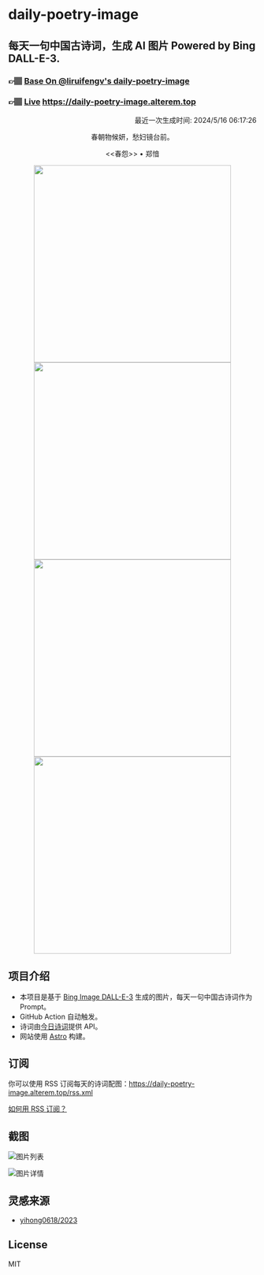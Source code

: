 
# daily-poetry-image

## 每天一句中国古诗词，生成 AI 图片 Powered by Bing DALL-E-3.

### 👉🏽 [Base On @liruifengv's daily-poetry-image](https://github.com/liruifengv/daily-poetry-image)

### 👉🏽 [Live](https://daily-poetry-image.alterem.top/) https://daily-poetry-image.alterem.top

<p align="right">
  最近一次生成时间: 2024/5/16 06:17:26
</p>
<p align="center">
春朝物候妍，愁妇镜台前。
</p>
<p align="center">
<<春怨>> • 郑愔
</p>
<p align="center">
<img src="https://tse3.mm.bing.net/th/id/OIG2.2mfQwtnqgKS3zmjqZqiM" height="400" width="400" />
<img src="https://tse2.mm.bing.net/th/id/OIG2.XQM7haOtEfNgAWP2ye3v" height="400" width="400" />
<img src="https://tse3.mm.bing.net/th/id/OIG2.SywtVhQWmDePhz6bC0OB" height="400" width="400" />
<img src="https://tse4.mm.bing.net/th/id/OIG2.E5JgGkSMluKlGs1QUmDi" height="400" width="400" />
</p>

## 项目介绍

-   本项目是基于 [Bing Image DALL-E-3](https://www.bing.com/images/create) 生成的图片，每天一句中国古诗词作为 Prompt。
-   GitHub Action 自动触发。
-   诗词由[今日诗词](https://www.jinrishici.com/)提供 API。
-   网站使用 [Astro](https://astro.build) 构建。

## 订阅

你可以使用 RSS 订阅每天的诗词配图：https://daily-poetry-image.alterem.top/rss.xml

[如何用 RSS 订阅？](https://zhuanlan.zhihu.com/p/55026716)

## 截图

![图片列表](./screenshots/Snipaste_2023-12-28_21-00-26.png)

![图片详情](./screenshots/Snipaste_2023-12-28_21-00-53.png)

## 灵感来源

-   [yihong0618/2023](https://github.com/yihong0618/2023)

## License

MIT
